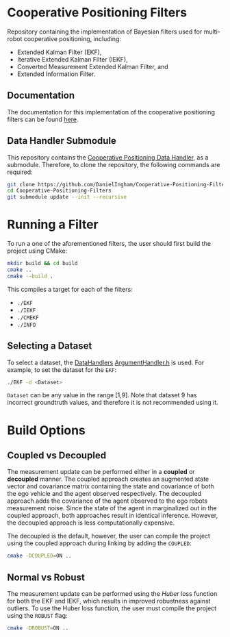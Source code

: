 # Cooperative Positioning Filters
Repository containing the implementation of Bayesian filters used for multi-robot cooperative positioning, including:
- Extended Kalman Filter (EKF),
- Iterative Extended Kalman Filter (IEKF),
- Converted Measurement Extended Kalman Filter, and
- Extended Information Filter.
## Documentation
The documentation for this implementation of the cooperative positioning filters can be found [here](https://danielingham.github.io/Cooperative-Positioning-Filters/).
## Data Handler Submodule
This repository contains the [Cooperative Positioning Data Handler](https://github.com/DanielIngham/Cooperative-Positioning-Data-Handler), as a submodule. Therefore, to clone the repository, the following commands are required:
```bash
git clone https://github.com/DanielIngham/Cooperative-Positioning-Filters.git
cd Cooperative-Positioning-Filters
git submodule update --init --recursive
```
# Running a Filter
To run a one of the aforementioned filters, the user should first build the project using CMake:
```bash
mkdir build && cd build
cmake ..
cmake --build .
```
This compiles a target for each of the filters:
- `./EKF` 
- `./IEKF` 
- `./CMEKF` 
- `./INFO` 

## Selecting a Dataset
To select a dataset, the [DataHandlers](https://github.com/DanielIngham/Cooperative-Positioning-Data-Handler) [ArgumentHandler.h](https://github.com/DanielIngham/Cooperative-Positioning-Data-Handler/blob/master/ArgumentHandler.h) is used. For example, to set the dataset for the `EKF`: 
```bash
./EKF -d <Dataset>
```
`Dataset` can be any value in the range [1,9]. Note that dataset 9 has incorrect groundtruth values, and therefore it is not recommended using it.

# Build Options
## Coupled vs Decoupled
The measurement update can be performed either in a **coupled** or **decoupled** manner. The coupled approach creates an augmented state vector and covariance matrix containing the state and covariance of both the ego vehicle and the agent observed respectively. The decoupled approach adds the covariance of the agent observed to the ego robots measurement noise. Since the state of the agent in marginalized out in the coupled approach, both approaches result in identical inference. However, the decoupled approach is less computationally expensive. 

The decoupled is the default, however, the user can compile the project using the coupled approach during linking by adding the `COUPLED`:
```bash
cmake -DCOUPLED=ON ..
```
## Normal vs Robust 
The measurement update can be performed using the *Huber* loss function for both the EKF and IEKF, which results in improved robustness against outliers. To use the Huber loss function, the user must compile the project using the `ROBUST` flag:
```bash
cmake -DROBUST=ON ..
```
